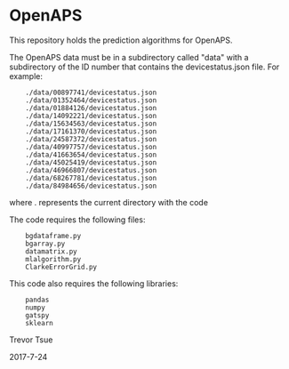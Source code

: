 # OpenAPS
This repository holds the prediction algorithms for OpenAPS.

The OpenAPS data must be in a subdirectory called "data" with a subdirectory of
the ID number that contains the devicestatus.json file. For example:

        ./data/00897741/devicestatus.json
        ./data/01352464/devicestatus.json
        ./data/01884126/devicestatus.json
        ./data/14092221/devicestatus.json
        ./data/15634563/devicestatus.json
        ./data/17161370/devicestatus.json
        ./data/24587372/devicestatus.json
        ./data/40997757/devicestatus.json
        ./data/41663654/devicestatus.json
        ./data/45025419/devicestatus.json
        ./data/46966807/devicestatus.json
        ./data/68267781/devicestatus.json
        ./data/84984656/devicestatus.json
where . represents the current directory with the code

The code requires the following files:

        bgdataframe.py
        bgarray.py
        datamatrix.py
        mlalgorithm.py
        ClarkeErrorGrid.py

This code also requires the following libraries:

        pandas
        numpy
        gatspy
        sklearn

Trevor Tsue

2017-7-24
